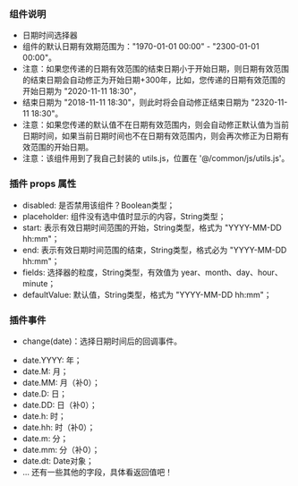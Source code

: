 ### 组件说明
* 日期时间选择器
* 组件的默认日期有效期范围为："1970-01-01 00:00" - "2300-01-01 00:00"。
* 注意：如果您传递的日期有效范围的结束日期小于开始日期，则日期有效范围的结束日期会自动修正为开始日期+300年，比如，您传递的日期有效范围的开始日期为 "2020-11-11 18:30"，
* 结束日期为 "2018-11-11 18:30"，则此时将会自动修正结束日期为 "2320-11-11 18:30"。
* 注意：如果您传递的默认值不在日期有效范围内，则会自动修正默认值为当前日期时间，如果当前日期时间也不在日期有效范围内，则会再次修正为日期有效范围的开始日期。
* 注意：该组件用到了我自己封装的 utils.js，位置在 '@/common/js/utils.js'。


### 插件 props 属性
* disabled: 是否禁用该组件？Boolean类型；
* placeholder: 组件没有选中值时显示的内容，String类型；
* start: 表示有效日期时间范围的开始，String类型，格式为 "YYYY-MM-DD hh:mm"；
* end: 表示有效日期时间范围的结束，String类型，格式必为 "YYYY-MM-DD hh:mm"；
* fields: 选择器的粒度，String类型，有效值为 year、month、day、hour、minute；
* defaultValue: 默认值，String类型，格式为 "YYYY-MM-DD hh:mm"；

### 插件事件
- change(date)：选择日期时间后的回调事件。
 * date.YYYY: 年；
 * date.M: 月；
 * date.MM: 月（补0）；
 * date.D: 日；
 * date.DD: 日（补0）；
 * date.h: 时；
 * date.hh: 时（补0）；
 * date.m: 分；
 * date.mm: 分（补0）；
 * date.dt: Date对象；
 * ... 还有一些其他的字段，具体看返回值吧！